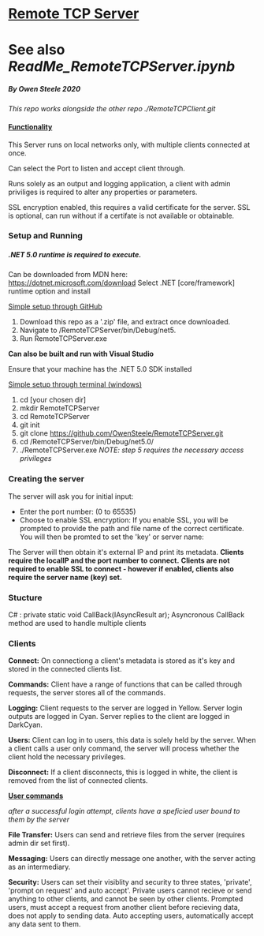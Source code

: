 # <ins>Remote TCP Server</ins>
# See also *ReadMe_RemoteTCPServer.ipynb*

##### By Owen Steele 2020

*This repo works alongside the other repo ./RemoteTCPClient.git*

#### <ins>Functionality</ins>
This Server runs on local networks only, with multiple clients connected at once.

Can select the Port to listen and accept client through.

Runs solely as an output and logging application, a client with admin priviliges is required to alter any properties or parameters.

SSL encryption enabled, this requires a valid certificate for the server.
SSL is optional, can run without if a certifate is not available or obtainable.

### Setup and Running
##### .NET 5.0 runtime is required to execute.
Can be downloaded from MDN here: https://dotnet.microsoft.com/download
Select .NET [core/framework] runtime option and install

<ins>Simple setup through GitHub</ins>
1. Download this repo as a '.zip' file, and extract once downloaded.
2. Navigate to /RemoteTCPServer/bin/Debug/net5.
3. Run RemoteTCPServer.exe

**Can also be built and run with Visual Studio**

Ensure that your machine has the .NET 5.0 SDK installed

<ins>Simple setup through terminal (windows)</ins>
1. cd [your chosen dir]
2. mkdir RemoteTCPServer
3. cd RemoteTCPServer 
4. git init
5. git clone https://github.com/OwenSteele/RemoteTCPServer.git
6. cd /RemoteTCPServer/bin/Debug/net5.0/
7. ./RemoteTCPServer.exe
*NOTE: step 5 requires the necessary access privileges*

### Creating the server
The server will ask you for initial input:

* Enter the port number: (0 to 65535)
* Choose to enable SSL encryption:
    If you enable SSL, you will be prompted to provide the path and file name of the correct certificate.
    You will then be promted to set the 'key' or server name:
    
The Server will then obtain it's external IP and print its metadata.
**Clients require the localIP and the port number to connect.**
**Clients are not required to enable SSL to connect - however if enabled, clients also require the server name (key) set.**

### Stucture
C# : private static void CallBack(IAsyncResult ar);
Asyncronous CallBack method are used to handle multiple clients

### Clients
**Connect:** On connectiong a client's metadata is stored as it's key and stored in the connected clients list.

**Commands:** Client have a range of functions that can be called through requests, the server stores all of the commands.

**Logging:** Client requests to the server are logged in Yellow.
             Server login outputs are logged in Cyan.
             Server replies to the client are logged in DarkCyan.

**Users:** Client can log in to users, this data is solely held by the server.
           When a client calls a user only command, the server will process whether the client hold the necessary privileges.
    
**Disconnect:** If a client disconnects, this is logged in white, the client is removed from the list of connected clients.

<ins> **User commands**</ins>

*after a successful login attempt, clients have a speficied user bound to them by the server*

**File Transfer:** Users can send and retrieve files from the server (requires admin dir set first).

**Messaging:** Users can directly message one another, with the server acting as an intermediary.

**Security:** Users can set their visiblity and security to three states, 'private', 'prompt on request' and auto accept'.
              Private users cannot recieve or send anything to other clients, and cannot be seen by other clients.
              Prompted users, must accept a request from another client before recieving data, does not apply to sending data.
              Auto accepting users, automatically accept any data sent to them.


